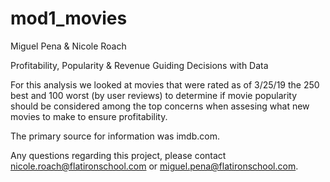 # mod1_movies
Miguel Pena & Nicole Roach

Profitability, Popularity & Revenue
Guiding Decisions with Data

For this analysis we looked at movies that were rated as of 3/25/19 the 250 best and 100 worst (by user reviews) to determine if movie popularity should be considered among the top concerns when assesing what new movies to make to ensure profitability.

The primary source for information was imdb.com.

Any questions regarding this project, please contact nicole.roach@flatironschool.com or miguel.pena@flatironschool.com.
